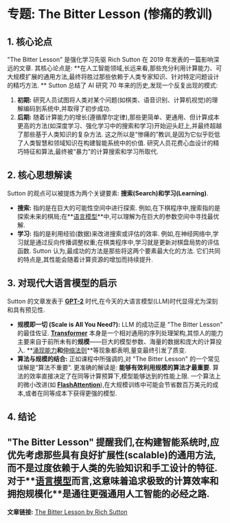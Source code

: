 # 专题: The Bitter Lesson (惨痛的教训)
## 1. 核心论点
"The Bitter Lesson" 是强化学习先驱 Rich Sutton 在 2019 年发表的一篇影响深远的文章. 其核心论点是: 
**在人工智能领域,长远来看,那些充分利用计算能力、可大规模扩展的通用方法,最终将胜过那些依赖于人类专家知识、针对特定问题设计的精巧方法. **
Sutton 总结了 AI 研究 70 年来的历史,发现一个反复出现的模式: 
1.  **初期:** 研究人员试图将人类对某个问题(如棋类、语音识别、计算机视觉)的理解编码到系统中,并取得了初步成功. 
2.  **后期:** 随着计算能力的增长(遵循摩尔定律),那些更简单、更通用、但计算成本更高的方法(如深度学习、强化学习中的搜索和学习)开始迎头赶上,并最终超越了那些基于人类知识的复杂方法. 
这之所以是“惨痛的”教训,是因为它似乎贬低了人类智慧和领域知识在构建智能系统中的价值. 研究人员花费心血设计的精巧特征和算法,最终被“暴力”的计算搜索和学习所取代. 
## 2. 核心思想解读
Sutton 的观点可以被提炼为两个关键要素: **搜索(Search)**和**学习(Learning)**. 
*   **搜索:** 指的是在巨大的可能性空间中进行探索. 例如,在下棋程序中,搜索指的是探索未来的棋局;在**[语言模型](./Lecture1-Language-Models.md)**中,可以理解为在巨大的参数空间中寻找最优解. 
*   **学习:** 指的是利用经验(数据)来改进搜索或评估的效率. 例如,在神经网络中,学习就是通过反向传播调整权重;在棋类程序中,学习就是更新对棋盘局势的评估函数. 
Sutton 认为,最成功的方法是那些将这两个要素最大化的方法. 它们共同的特点是,其性能会随着计算资源的增加而持续提升. 
## 3. 对现代大语言模型的启示
Sutton 的文章发表于 **[GPT-2](./Lecture1-GPT-4.md)** 时代,在今天的大语言模型(LLM)时代显得尤为深刻和具有预见性. 
*   **规模即一切 (Scale is All You Need?):** LLM 的成功正是 "The Bitter Lesson" 的最佳佐证. **[Transformer](./Lecture1-Transformer.md)** 本身是一个相对通用的序列处理架构,其惊人的能力主要来自于前所未有的**规模**——巨大的模型参数、海量的数据和庞大的计算投入. **[涌现能力](./Lecture1-Emergent-Behavior.md)**和**[伸缩法则](./Lecture1-Scaling-Laws.md)**等现象都表明,量变最终引发了质变. 
*   **算法与规模的结合:** 正如课程中所强调的,对 "The Bitter Lesson" 的一个常见误解是“算法不重要”. 更准确的解读是: **能够有效利用规模的算法才最重要**. 算法的效率直接决定了在同等计算预算下,模型能够达到的性能上限. 一个算法上的微小改进(如 **[FlashAttention](./Lecture1-FlashAttention.md)**),在大规模训练中可能会节省数百万美元的成本,或者在同等成本下获得更强的模型. 
## 4. 结论
"The Bitter Lesson" 提醒我们,在构建智能系统时,应优先考虑那些具有良好扩展性(scalable)的通用方法,而不是过度依赖于人类的先验知识和手工设计的特征. 对于**[语言模型](./Lecture1-Language-Models.md)**而言,这意味着**追求极致的计算效率**和**拥抱规模化**是通往更强通用人工智能的必经之路. 
---
**文章链接:** [The Bitter Lesson by Rich Sutton](http://www.incompleteideas.net/IncIdeas/BitterLesson.html)